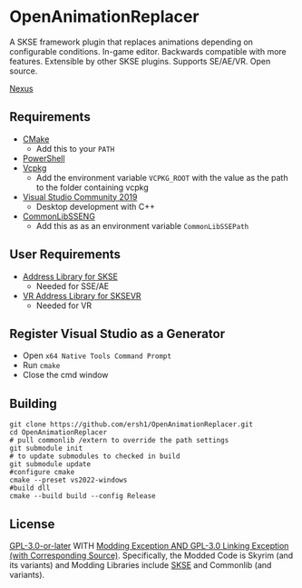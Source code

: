 # OpenAnimationReplacer

A SKSE framework plugin that replaces animations depending on configurable conditions. In-game editor. Backwards compatible with more features. Extensible by other SKSE plugins. Supports SE/AE/VR. Open source.

[Nexus](https://www.nexusmods.com/skyrimspecialedition/mods/92109)

## Requirements

- [CMake](https://cmake.org/)
  - Add this to your `PATH`
- [PowerShell](https://github.com/PowerShell/PowerShell/releases/latest)
- [Vcpkg](https://github.com/microsoft/vcpkg)
  - Add the environment variable `VCPKG_ROOT` with the value as the path to the folder containing vcpkg
- [Visual Studio Community 2019](https://visualstudio.microsoft.com/)
  - Desktop development with C++
- [CommonLibSSENG](https://github.com/ersh1/CommonLibSSE/tree/ng)
  - Add this as as an environment variable `CommonLibSSEPath`

## User Requirements

- [Address Library for SKSE](https://www.nexusmods.com/skyrimspecialedition/mods/32444)
  - Needed for SSE/AE
- [VR Address Library for SKSEVR](https://www.nexusmods.com/skyrimspecialedition/mods/58101)
  - Needed for VR

## Register Visual Studio as a Generator

- Open `x64 Native Tools Command Prompt`
- Run `cmake`
- Close the cmd window

## Building

```
git clone https://github.com/ersh1/OpenAnimationReplacer.git
cd OpenAnimationReplacer
# pull commonlib /extern to override the path settings
git submodule init
# to update submodules to checked in build
git submodule update
#configure cmake
cmake --preset vs2022-windows
#build dll
cmake --build build --config Release
```

## License

[GPL-3.0-or-later](COPYING) WITH [Modding Exception AND GPL-3.0 Linking Exception (with Corresponding Source)](EXCEPTIONS). Specifically, the Modded Code is Skyrim (and its variants) and Modding Libraries include [SKSE](https://skse.silverlock.org/) and Commonlib (and variants).
